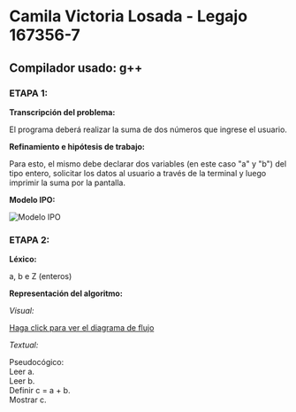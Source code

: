 # Camila Victoria Losada - Legajo 167356-7

## Compilador usado: g++

### ETAPA 1:

**Transcripción del problema:**

El programa deberá realizar la suma de dos números que ingrese el usuario.

**Refinamiento e hipótesis de trabajo:**

Para esto, el mismo debe declarar dos variables (en este caso "a" y "b") del tipo entero, solicitar los datos al usuario a través de la terminal y luego imprimir la suma por la pantalla.

**Modelo IPO:**

![Modelo IPO](https://raw.githubusercontent.com/closada/AED/master/Imgs/MODELOIPO.png)

### ETAPA 2:

**Léxico:**

a, b e Z (enteros)

**Representación del algoritmo:**

*Visual:*

[Haga click para ver el diagrama de flujo](https://drive.google.com/file/d/1JGMGlDPPaL0PJLeJ9vRP8P4VUbgpYFVO/view?usp=sharing)

*Textual:*

Pseudocógico:  
Leer a.  
Leer b.  
Definir c = a + b.  
Mostrar c.    

